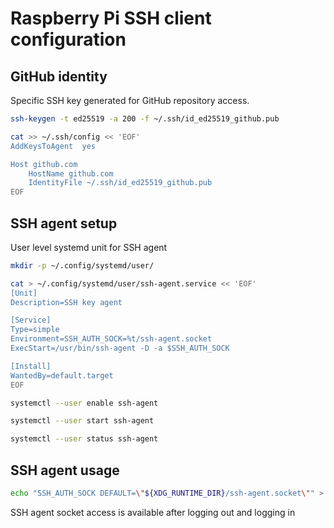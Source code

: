 # Raspberry Pi SSH client configuration

## GitHub identity

Specific SSH key generated for GitHub repository access.

```bash
ssh-keygen -t ed25519 -a 200 -f ~/.ssh/id_ed25519_github.pub

cat >> ~/.ssh/config << 'EOF'
AddKeysToAgent  yes

Host github.com
	HostName github.com
	IdentityFile ~/.ssh/id_ed25519_github.pub
EOF
```

## SSH agent setup

User level systemd unit for SSH agent

```bash
mkdir -p ~/.config/systemd/user/

cat > ~/.config/systemd/user/ssh-agent.service << 'EOF'
[Unit]
Description=SSH key agent

[Service]
Type=simple
Environment=SSH_AUTH_SOCK=%t/ssh-agent.socket
ExecStart=/usr/bin/ssh-agent -D -a $SSH_AUTH_SOCK

[Install]
WantedBy=default.target
EOF

systemctl --user enable ssh-agent

systemctl --user start ssh-agent

systemctl --user status ssh-agent
```

## SSH agent usage

```bash
echo "SSH_AUTH_SOCK DEFAULT=\"${XDG_RUNTIME_DIR}/ssh-agent.socket\"" > ~/.pam_environment
```

SSH agent socket access is available after logging out and logging in

